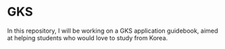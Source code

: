 # GKS
In this repository, I will be working on a GKS application guidebook, aimed at helping students who would love to study from Korea. 
